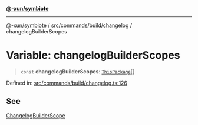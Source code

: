 [**@-xun/symbiote**](../../../../../README.md)

***

[@-xun/symbiote](../../../../../README.md) / [src/commands/build/changelog](../README.md) / changelogBuilderScopes

# Variable: changelogBuilderScopes

> `const` **changelogBuilderScopes**: [`ThisPackage`](../../../../configure/enumerations/ThisPackageGlobalScope.md#thispackage)[]

Defined in: [src/commands/build/changelog.ts:126](https://github.com/Xunnamius/symbiote/blob/520897b087b8e240c6e7c9236ad875776c29a907/src/commands/build/changelog.ts#L126)

## See

[ChangelogBuilderScope](../../../../configure/enumerations/ThisPackageGlobalScope.md)
